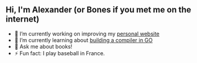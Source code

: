 ## Hi, I'm Alexander (or Bones if you met me on the internet)

- 🔭 I’m currently working on improving my [personal website](http://read-the-bones.com)
- 🌱 I’m currently learning about [building a compiler in GO](https://compilerbook.com/)
- 💬 Ask me about books!
- ⚡ Fun fact: I play baseball in France.
